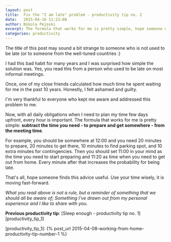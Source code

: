 ```yaml
---
layout: post
title:  Fix the "I am late" problem - productivity tip no. 2
date:   2015-04-16 11:23:00
author: Nikola Pejoski
excerpt: The formula that works for me is pretty simple, hope someone will find this advice useful.
categories: productivity
---
```


The title of this post may sound a bit strange to someone who is not used to be late 
(or to someone from the well-tuned countries :)

I had this bad habit for many years and I was surprised how simple the solution was. 
Yes, you read this from a person who used to be late on most informal meetings. 

Once, one of my close friends calculated how much time he spent waiting for me in the past 10 years. Honestly, I felt ashamed and guilty.

I'm very thankful to everyone who kept me aware and addressed this problem to me.

Now, with all daily obligations when I need to plan my time few days upfront, every hour is important.
The formula that works for me is pretty simple: **subtract the time you need - to prepare and get somewhere - from the meeting time**.

For example, you should be somewhere at 12:00 and you need 20 minutes to prepare, 20 minutes to get there, 10 minutes to find parking spot, and 10 extra minutes for contingencies. Then you should set 11:00 in your mind as the time you need to start preparing and 11:20 as time when you need to get out from home. Every minute after that increases the probability for being late. 

That's all, hope someone finds this advice useful. Use your time wisely, it is moving fast-forward.

*What you read above is not a rule, but a reminder of something that we should all be aware of; 
Something I've drawn out from my personal experience and I like to share with you.*

**Previous productivity tip**: [Sleep enough - productivity tip no. 1][productivity_tip_1]

[productivity_tip_1]: {% post_url 2015-04-08-working-from-home-productivity-tip-number-1 %}

